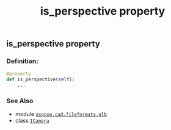 ﻿---
title: is_perspective property
second_title: Aspose.CAD for Python via .NET API References
description: 
type: docs
weight: 40
url: /python-net/aspose.cad.fileformats.glb/icamera/is_perspective/
is_root: false
---

## is_perspective property

### Definition:
```python
@property
def is_perspective(self):
    ...
```

### See Also
* module [`aspose.cad.fileformats.glb`](../../)
* class [`ICamera`](/cad/python-net/aspose.cad.fileformats.glb/icamera)
